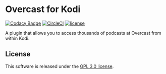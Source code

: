 Overcast for Kodi
=====================

[![Codacy Badge](https://api.codacy.com/project/badge/Grade/25d18f961ff4485da8f0c376c8183de1)](https://www.codacy.com/app/brianhornsby/plugin.audio.overcast?utm_source=github.com&amp;utm_medium=referral&amp;utm_content=brianhornsby/plugin.audio.overcast&amp;utm_campaign=Badge_Grade)
[![CircleCI](https://circleci.com/gh/brianhornsby/plugin.audio.overcast/tree/develop.svg?style=shield)](https://circleci.com/gh/brianhornsby/plugin.audio.overcast/tree/develop)
[![license](https://img.shields.io/badge/license-GPL--3.0-blue.svg)](https://github.com/brianhornsby/plugin.audio.tuneinradio/blob/develop/LICENSE.txt)

A plugin that allows you to access thousands of podcasts at Overcast from within Kodi.

License
-------
This software is released under the [GPL 3.0 license][1].

[1]: http://www.gnu.org/licenses/gpl-3.0.html
